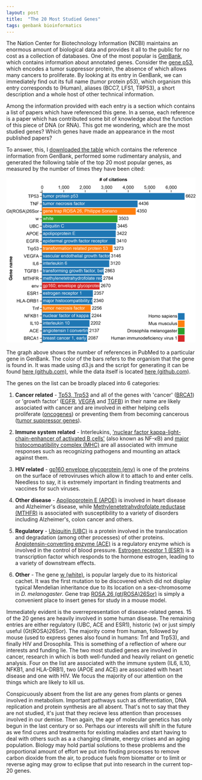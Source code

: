 ```yaml
---
layout: post
title:  "The 20 Most Studied Genes"
tags: genbank bioinformatics
---
```

The Nation Center for Biotechnology Information (NCBI) maintains an enormous
amount of biological data and provides it all to the public for no cost as a
collection of databases. One of the most popular is [GenBank](http://www.ncbi.nlm.nih.gov/genbank/), which contains
information about annotated genes. Consider the [gene
p53](http://www.ncbi.nlm.nih.gov/gene/7157), which encodes a tumor
suppressor protein, the absence of which allows many cancers to proliferate. By
looking at its entry in GenBank, we can immediately find out its full name
(tumor protein p53), which organism this entry corresponds to (Human), aliases
(BCC7, LFS1, TRP53), a short description and a whole host of other technical
information. 

Among the information provided with each entry is a section which contains a
list of papers which have referenced this gene. In a sense, each reference 
is a paper which has contributed some bit of knowledge
about the function of this piece of DNA (or RNA).  This got me
wondering, which are the most studied genes? Which genes have
made an appearance in the most published papers?

To answer, this, I [downloaded the
table](ftp://ftp.ncbi.nlm.nih.gov/gene/DATA/) which contains the reference
information from GenBank, performed some rudimentary analysis, and generated the
following table of the top 20 most popular genes, as measured by the number of
times they have been cited:

<!--
<div class='chart'>
<div id="gene-counts-chart"></div>
<link rel="stylesheet" href="/css/d3_bar_chart.css">
<script src="http://d3js.org/d3.v3.min.js"></script>
<script src="/js/d3_bar_chart.js"></script>
 <script>renderGeneCountsChart();</script>
 </div>
 -->

 ![20 Most Cited Genes](/img/most_cited_genes.png)

 The graph above shows the number of references in PubMed to a particular gene
 in GenBank. The color of the bars refers to the organism that the gene is
 found in. It was made using d3.js and the script for generating it can be
 found [here
 (github.com)](https://github.com/pkerpedjiev/emptypipes/blob/gh-pages/js/d3_bar_chart.js),
 while the data itself is located [here
 (github.com)](https://github.com/pkerpedjiev/emptypipes/blob/gh-pages/jsons/gene_counts.json).
 
 
 The genes on the list can be broadly placed into 6 categories:

 1. **Cancer related** - [Tp53, Trp53](http://en.wikipedia.org/wiki/P53) and
 all of the genes with 'cancer' ([BRCA1](http://en.wikipedia.org/wiki/BRCA1))
 or 'growth factor'
 ([EGFR](http://en.wikipedia.org/wiki/Epidermal_growth_factor_receptor),
 [VEGFA](http://en.wikipedia.org/wiki/Vascular_endothelial_growth_factor_A) and
 [TGFB](http://en.wikipedia.org/wiki/Transforming_growth_factor_beta)) in their
 name are likely associated with cancer and are involved in either helping
 cells proliferate ([oncogenes](http://en.wikipedia.org/wiki/Oncogene)) or
 preventing them from becoming cancerous ([tumor suppressor
 genes](http://en.wikipedia.org/wiki/Tumor_suppressor_gene)).

 2. **Immune system related** - Interleukins, ['nuclear factor
 kappa-light-chain-enhancer of activated B
 cells'](http://en.wikipedia.org/wiki/NF-%CE%BAB) (also known as NF-κB) and
 [major histocompatibility complex
 (MHC)](http://en.wikipedia.org/wiki/Major_histocompatibility_complex) are all
 associated with immune responses such as recognizing pathogens and mounting
 an attack against them.

 3. **HIV related** - [gp160 envelope
 glycoprotein (env)](http://en.wikipedia.org/wiki/Env_%28gene%29) is one of the
 proteins on the surface of retroviruses which allow it to attach to and enter
 cells. Needless to say, it is extremely important in finding
 treatments and vaccines for such viruses.

 4. **Other disease** - [Apolipoprotein
 E (APOE)](http://en.wikipedia.org/wiki/Apolipoprotein_E) is involved in heart disease
 and Alzheimer's disease, while [Methylenetetrahydrofolate reductase
 (MTHFR)](http://en.wikipedia.org/wiki/Methylenetetrahydrofolate_reductase) is 
 associated with susceptibility to a variety of disorders including Alzheimer's,
 colon cancer and others.

 6. **Regulatory** - [Ubiquitin (UBC)](http://en.wikipedia.org/wiki/Ubiquitin) is a
 protein involved in the translocation and degradation (among other processes)
 of other proteins. [Angiotensin-converting enzyme
 (ACE)](http://en.wikipedia.org/wiki/Angiotensin-converting_enzyme) is a
 regulatory enzyme which is involved in the control of blood pressure.
[Estrogen receptor 1 (ESR1)](http://en.wikipedia.org/wiki/Estrogen_receptor_alpha)
is a transcription factor which responds to the hormone estrogen, leading
to a variety of downstream effects.

 7. **Other** - The gene [w
 (white)](http://en.wikipedia.org/wiki/White_%28mutation%29), is popular
 largely due to its historical cachet. It was the first mutation to be
 discovered which did not display typical Mendelian inheritance due to its
 location on a sex-chromosome in *D. melanogaster*. Gene trap [ROSA 26
 (gt(ROSA)26Sor)](http://en.wikipedia.org/wiki/ROSA26) is simply a convenient
 place to insert genes for study in a mouse model. 

 Immediately evident is the overrepresentation of disease-related genes.
 15 of the 20 genes are heavily involved in some human disease.  The
 remaining entries are either regulatory (UBC, ACE and ESR1), historic (w) or
 just simply useful (Gt(ROSA)26Sor). The majority come from human, followed by
 mouse (used to express genes also found in humans: Tnf and Trp53), and finally HIV
 and Drosophila. This is something of a reflection of where our interests and
 funding lie. The two most studied genes are involved in cancer, research in
 which is both well-funded and heavily reliant on genetic analysis.  Four on
 the list are associated with the immune system (IL6, IL10, NFKB1, and
 HLA-DRB1), two (APOE and ACE) are associated with heart disease and one with
 HIV. We focus the majority of our attention on the things which are likely to
 kill us.

 Conspicuously absent from the list are any genes from plants or genes involved
 in metabolism. Important pathways such as differentiation, DNA replication and
 protein synthesis are all absent. That's not to say that they are not studied,
 it's just that they recieve less attention than processes involved in our
 demise. Then again, the age of molecular genetics has only begun in the last
 century or so. Perhaps our interests will shift in the future as we find cures
 and treatments for existing maladies and start having to deal with others such
 as a a changing climate, energy crises and an aging population. Biology may
 hold partial solutions to these problems and the proportional amount of effort
 we put into finding processes to remove carbon dioxide from the
 air, to produce fuels from biomatter or to limit or reverse aging may grow to
 eclipse that put into research in the current top-20 genes.
